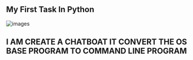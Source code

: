 ## My First Task In Python
![images](https://user-images.githubusercontent.com/66811679/90643031-ba5adf00-e250-11ea-83bf-0b668d3b5b66.png)

## I AM CREATE A CHATBOAT IT CONVERT THE OS BASE PROGRAM TO COMMAND LINE PROGRAM 
